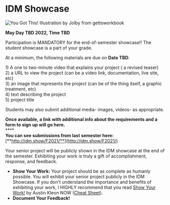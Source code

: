 # IDM Showcase

![You Got This! Illustration by Jolby from gettoworkbook](<../.gitbook/assets/GETTOWORKBOOK\_ you got this.jpg>)

&#x20;**May Day TBD 2022, Time TBD**

Participation is MANDATORY for the end-of-semester showcase!! The student showcase is a part of your grade.

At a minimum, the following materials are due on **Date TBD**:

1\) A one to two-minute video that explains your project ( a revised teaser)\
2\) a URL to view the project (can be a video link, documentation, live site, etc) \
3\) an image that represents the project (can be of the thing itself, a graphic treatment, etc) \
4\) text describing the project \
5\) project title

Students may also submit additional media- images, videos- as appropriate.

**Once available, a link with additional info about the requirements and a form to sign up will go here.** \
****\
**You can see submissions from last semester here:** [**http://idm.show/F2021/**](http://idm.show/F2021/)

Your senior project will be publicly shown in the IDM showcase at the end of the semester. Exhibiting your work is truly a gift of accomplishment, response, and feedback.

* **Show Your Work:** Your project should be as complete as humanly possible. You will exhibit your senior project publicly in the IDM Showcase. If you don't understand the importance and benefits of exhibiting your work, I HIGHLY recommend that you read [Show Your Work!](http://www.amazon.com/Show-Your-Work-Creativity-Discovered-ebook/dp/B00GU2RGGI/ref=sr\_1\_1?ie=UTF8\&qid=1420589663\&sr=8-1\&keywords=show+the+work+austin+kleon) by Austin Kleon NOW ([Cheat Sheet](https://i.gr-assets.com/images/S/compressed.photo.goodreads.com/hostedimages/1384352860i/6856374.\_SY540\_.jpg)).
* **Document Your Feedback!**

